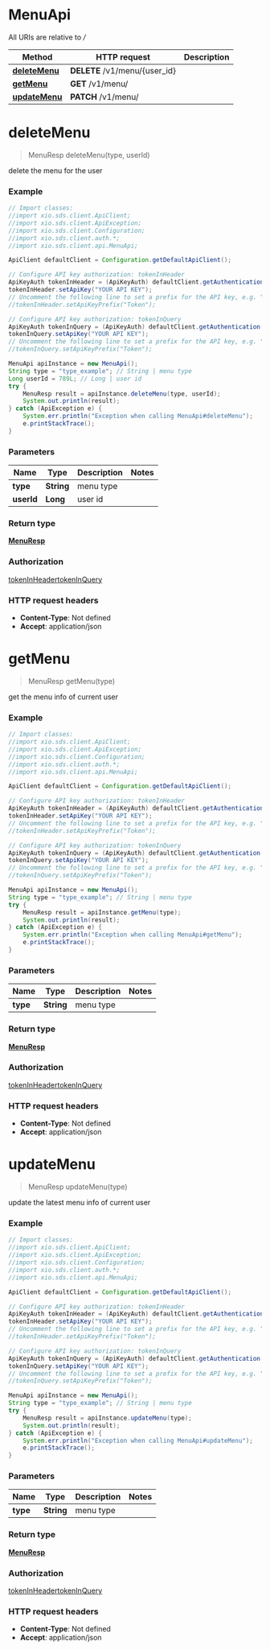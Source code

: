 # MenuApi

All URIs are relative to */*

Method | HTTP request | Description
------------- | ------------- | -------------
[**deleteMenu**](MenuApi.md#deleteMenu) | **DELETE** /v1/menu/{user_id} | 
[**getMenu**](MenuApi.md#getMenu) | **GET** /v1/menu/ | 
[**updateMenu**](MenuApi.md#updateMenu) | **PATCH** /v1/menu/ | 

<a name="deleteMenu"></a>
# **deleteMenu**
> MenuResp deleteMenu(type, userId)



delete the menu for the user

### Example
```java
// Import classes:
//import xio.sds.client.ApiClient;
//import xio.sds.client.ApiException;
//import xio.sds.client.Configuration;
//import xio.sds.client.auth.*;
//import xio.sds.client.api.MenuApi;

ApiClient defaultClient = Configuration.getDefaultApiClient();

// Configure API key authorization: tokenInHeader
ApiKeyAuth tokenInHeader = (ApiKeyAuth) defaultClient.getAuthentication("tokenInHeader");
tokenInHeader.setApiKey("YOUR API KEY");
// Uncomment the following line to set a prefix for the API key, e.g. "Token" (defaults to null)
//tokenInHeader.setApiKeyPrefix("Token");

// Configure API key authorization: tokenInQuery
ApiKeyAuth tokenInQuery = (ApiKeyAuth) defaultClient.getAuthentication("tokenInQuery");
tokenInQuery.setApiKey("YOUR API KEY");
// Uncomment the following line to set a prefix for the API key, e.g. "Token" (defaults to null)
//tokenInQuery.setApiKeyPrefix("Token");

MenuApi apiInstance = new MenuApi();
String type = "type_example"; // String | menu type
Long userId = 789L; // Long | user id
try {
    MenuResp result = apiInstance.deleteMenu(type, userId);
    System.out.println(result);
} catch (ApiException e) {
    System.err.println("Exception when calling MenuApi#deleteMenu");
    e.printStackTrace();
}
```

### Parameters

Name | Type | Description  | Notes
------------- | ------------- | ------------- | -------------
 **type** | **String**| menu type |
 **userId** | **Long**| user id |

### Return type

[**MenuResp**](MenuResp.md)

### Authorization

[tokenInHeader](../README.md#tokenInHeader)[tokenInQuery](../README.md#tokenInQuery)

### HTTP request headers

 - **Content-Type**: Not defined
 - **Accept**: application/json

<a name="getMenu"></a>
# **getMenu**
> MenuResp getMenu(type)



get the menu info of current user

### Example
```java
// Import classes:
//import xio.sds.client.ApiClient;
//import xio.sds.client.ApiException;
//import xio.sds.client.Configuration;
//import xio.sds.client.auth.*;
//import xio.sds.client.api.MenuApi;

ApiClient defaultClient = Configuration.getDefaultApiClient();

// Configure API key authorization: tokenInHeader
ApiKeyAuth tokenInHeader = (ApiKeyAuth) defaultClient.getAuthentication("tokenInHeader");
tokenInHeader.setApiKey("YOUR API KEY");
// Uncomment the following line to set a prefix for the API key, e.g. "Token" (defaults to null)
//tokenInHeader.setApiKeyPrefix("Token");

// Configure API key authorization: tokenInQuery
ApiKeyAuth tokenInQuery = (ApiKeyAuth) defaultClient.getAuthentication("tokenInQuery");
tokenInQuery.setApiKey("YOUR API KEY");
// Uncomment the following line to set a prefix for the API key, e.g. "Token" (defaults to null)
//tokenInQuery.setApiKeyPrefix("Token");

MenuApi apiInstance = new MenuApi();
String type = "type_example"; // String | menu type
try {
    MenuResp result = apiInstance.getMenu(type);
    System.out.println(result);
} catch (ApiException e) {
    System.err.println("Exception when calling MenuApi#getMenu");
    e.printStackTrace();
}
```

### Parameters

Name | Type | Description  | Notes
------------- | ------------- | ------------- | -------------
 **type** | **String**| menu type |

### Return type

[**MenuResp**](MenuResp.md)

### Authorization

[tokenInHeader](../README.md#tokenInHeader)[tokenInQuery](../README.md#tokenInQuery)

### HTTP request headers

 - **Content-Type**: Not defined
 - **Accept**: application/json

<a name="updateMenu"></a>
# **updateMenu**
> MenuResp updateMenu(type)



update the latest menu info of current user

### Example
```java
// Import classes:
//import xio.sds.client.ApiClient;
//import xio.sds.client.ApiException;
//import xio.sds.client.Configuration;
//import xio.sds.client.auth.*;
//import xio.sds.client.api.MenuApi;

ApiClient defaultClient = Configuration.getDefaultApiClient();

// Configure API key authorization: tokenInHeader
ApiKeyAuth tokenInHeader = (ApiKeyAuth) defaultClient.getAuthentication("tokenInHeader");
tokenInHeader.setApiKey("YOUR API KEY");
// Uncomment the following line to set a prefix for the API key, e.g. "Token" (defaults to null)
//tokenInHeader.setApiKeyPrefix("Token");

// Configure API key authorization: tokenInQuery
ApiKeyAuth tokenInQuery = (ApiKeyAuth) defaultClient.getAuthentication("tokenInQuery");
tokenInQuery.setApiKey("YOUR API KEY");
// Uncomment the following line to set a prefix for the API key, e.g. "Token" (defaults to null)
//tokenInQuery.setApiKeyPrefix("Token");

MenuApi apiInstance = new MenuApi();
String type = "type_example"; // String | menu type
try {
    MenuResp result = apiInstance.updateMenu(type);
    System.out.println(result);
} catch (ApiException e) {
    System.err.println("Exception when calling MenuApi#updateMenu");
    e.printStackTrace();
}
```

### Parameters

Name | Type | Description  | Notes
------------- | ------------- | ------------- | -------------
 **type** | **String**| menu type |

### Return type

[**MenuResp**](MenuResp.md)

### Authorization

[tokenInHeader](../README.md#tokenInHeader)[tokenInQuery](../README.md#tokenInQuery)

### HTTP request headers

 - **Content-Type**: Not defined
 - **Accept**: application/json

